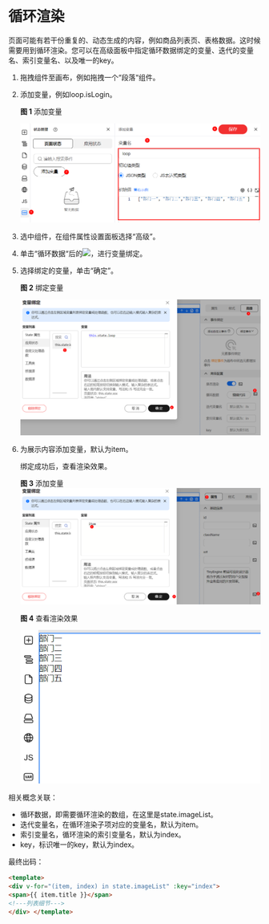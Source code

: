 # 循环渲染

页面可能有若干份重复的、动态生成的内容，例如商品列表页、表格数据。这时候需要用到循环渲染。您可以在高级面板中指定循环数据绑定的变量、迭代的变量名、索引变量名、以及唯一的key。

1. 拖拽组件至画布，例如拖拽一个“段落“组件。
2. 添加变量，例如loop.isLogin。

   **图 1**  添加变量

   ![addVar-17](./imgs/addVar-17.png)

3. 选中组件，在组件属性设置面板选择“高级”。
4. 单击“循环数据“后的![](figures/icon-code.png)，进行变量绑定。
5. 选择绑定的变量，单击“确定”。

   **图 2**  绑定变量

   ![绑定变量-18](./imgs/bindVariable-18.png)

6. 为展示内容添加变量，默认为item。

   绑定成功后，查看渲染效果。

   **图 3**  添加变量
   ![绑定变量-19](./imgs/addVar-19.png)

   **图 4**  查看渲染效果

   ![查看渲染效果](./imgs/viewRender.png)

相关概念关联：

- 循环数据，即需要循环渲染的数组，在这里是state.imageList。
- 迭代变量名，在循环渲染子项对应的变量名，默认为item。
- 索引变量名，循环渲染的索引变量名，默认为index。
- key，标识唯一的key，默认为index。

最终出码：

```html
<template>   
<div v-for="(item, index) in state.imageList" :key="index">     
<span>{{ item.title }}</span>   
<!---列表细节--->   
</div> </template>
```

